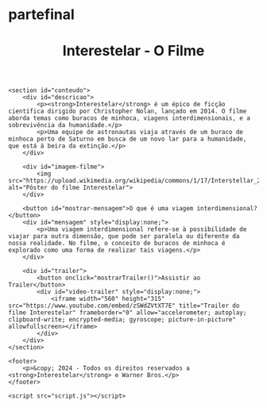 # partefinal

<!DOCTYPE html>
<html lang="pt-br">
<head>
    <meta charset="UTF-8">
    <meta name="viewport" content="width=device-width, initial-scale=1.0">
    <title>Interestelar - Filme</title>
    <link rel="stylesheet" href="style.css">
</head>
<body>
    <header>
        <h1>Interestelar - O Filme</h1>
    </header>
 
    <section id="conteudo">
        <div id="descricao">
            <p><strong>Interestelar</strong> é um épico de ficção científica dirigido por Christopher Nolan, lançado em 2014. O filme aborda temas como buracos de minhoca, viagens interdimensionais, e a sobrevivência da humanidade.</p>
            <p>Uma equipe de astronautas viaja através de um buraco de minhoca perto de Saturno em busca de um novo lar para a humanidade, que está à beira da extinção.</p>
        </div>
        
        <div id="imagem-filme">
            <img src="https://upload.wikimedia.org/wikipedia/commons/1/17/Interstellar_2014_film_poster.jpg" alt="Pôster do filme Interestelar">
        </div>

        <button id="mostrar-mensagem">O que é uma viagem interdimensional?</button>
        <div id="mensagem" style="display:none;">
            <p>Uma viagem interdimensional refere-se à possibilidade de viajar para outra dimensão, que pode ser paralela ou diferente da nossa realidade. No filme, o conceito de buracos de minhoca é explorado como uma forma de realizar tais viagens.</p>
        </div>

        <div id="trailer">
            <button onclick="mostrarTrailer()">Assistir ao Trailer</button>
            <div id="video-trailer" style="display:none;">
                <iframe width="560" height="315" src="https://www.youtube.com/embed/zSWdZVtXT7E" title="Trailer do filme Interestelar" frameborder="0" allow="accelerometer; autoplay; clipboard-write; encrypted-media; gyroscope; picture-in-picture" allowfullscreen></iframe>
            </div>
        </div>
    </section>

    <footer>
        <p>&copy; 2024 - Todos os direitos reservados a <strong>Interestelar</strong> e Warner Bros.</p>
    </footer>

    <script src="script.js"></script>
</body>
</html>

